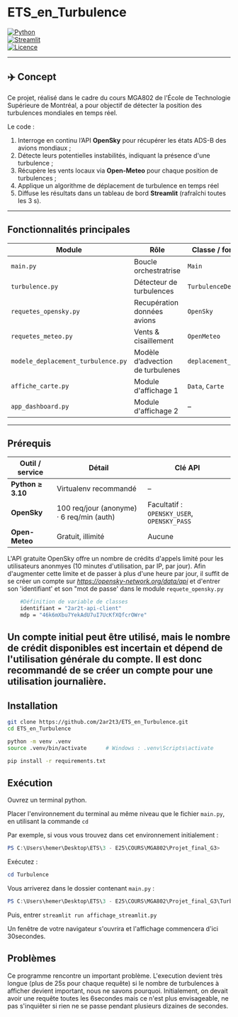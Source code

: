 # ETS_en_Turbulence

[![Python](https://img.shields.io/badge/python-3.10%2B-blue?logo=python)](#prérequis)  
[![Streamlit](https://img.shields.io/badge/streamlit-tableau-FF4B4B?logo=streamlit)](#🚀-démarrage-rapide)  
[![Licence](https://img.shields.io/badge/licence-MIT-green.svg)](#licence)

---

## ✈️ Concept

Ce projet, réalisé dans le cadre du cours MGA802 de l'École de Technologie Supérieure de Montréal, a pour objectif de détecter la position des turbulences mondiales en temps réel. 

Le code :
1. Interroge en continu l’API **OpenSky** pour récupérer les états ADS-B des avions mondiaux ;
2. Détecte leurs potentielles instabilités, indiquant la présence d'une turbulence ;
3. Récupère les vents locaux via **Open-Meteo** pour chaque position de turbulences ;
4. Applique un algorithme de déplacement de turbulence en temps réel
5. Diffuse les résultats dans un tableau de bord **Streamlit** (rafraîchi toutes les 3 s).

---

## Fonctionnalités principales

| Module | Rôle | Classe / fonction clé |
|--------|------|-----------------------|
| `main.py` | Boucle orchestratrise  | `Main` |
| `turbulence.py` | Détecteur de turbulences | `TurbulenceDetector` |
| `requetes_opensky.py` | Recupération données avions | `OpenSky` |
| `requetes_meteo.py` | Vents & cisaillement | `OpenMeteo` |
| `modele_deplacement_turbulence.py` | Modèle d’advection de turbulenes | `deplacement_turbulence` |
| `affiche_carte.py` | Module d'affichage 1 | `Data`, `Carte` |
| `app_dashboard.py` | Module d'affichage 2 | – |

---

## Prérequis

| Outil / service | Détail | Clé API |
|-----------------|--------|---------|
| **Python ≥ 3.10** | Virtualenv recommandé | – |
| **OpenSky** | 100 req/jour (anonyme) · 6 req/min (auth) | Facultatif : `OPENSKY_USER`, `OPENSKY_PASS` |
| **Open-Meteo** | Gratuit, illimité | Aucune |

L'API gratuite OpenSky offre un nombre de crédits d'appels limité pour les utilisateurs anonmyes (10 minutes d'utilisation, par IP, par jour). Afin d'augmenter cette limite et de passer à plus d'une heure par jour, il suffit de se créer un compte sur *https://opensky-network.org/data/api* et d'entrer son 'identifiant' et son "mot de passe' dans le module `requete_opensky.py`
```bash
    #Définition de variable de classes
    identifiant = "2ar2t-api-client"
    mdp = "46k6mXbu7YekAdU7uI7UcKfXQfcrOWre"
```
Un compte initial peut être utilisé, mais le nombre de crédit disponibles est incertain et dépend de l'utilisation générale du compte. 
Il est donc recommandé de se créer un compte pour une utilisation journalière. 
---

## Installation

```bash
git clone https://github.com/2ar2t3/ETS_en_Turbulence.git
cd ETS_en_Turbulence

python -m venv .venv
source .venv/bin/activate      # Windows : .venv\Scripts\activate

pip install -r requirements.txt
```
## Exécution

Ouvrez un terminal python.

Placer l'environnement du terminal au même niveau que le fichier `main.py`, en utilisant la commande ``cd``

Par exemple, si vous vous trouvez dans cet environnement initialement :

```powershell
PS C:\Users\hemer\Desktop\ETS\3 - E25\COURS\MGA802\Projet_final_G3>
```

Exécutez&nbsp;:

```powershell
cd Turbulence
```

Vous arriverez dans le dossier contenant `main.py`&nbsp;:

```powershell
PS C:\Users\hemer\Desktop\ETS\3 - E25\COURS\MGA802\Projet_final_G3\Turbulence>
```

Puis, entrer
 ``streamlit run affichage_streamlit.py``

Un fenêtre de votre navigateur s'ouvrira et l'affichage commencera d'ici 30secondes. 

## Problèmes 

Ce programme rencontre un important problème. 
L'execution devient très longue (plus de 25s pour chaque requête) si le nombre de turbulences à afficher devient important, nous ne savons pourquoi.
Initialement, on devait avoir une requête toutes les 6secondes mais ce n'est plus envisageable, ne pas s'inquiêter si rien ne se passe pendant plusieurs dizaines de secondes.

